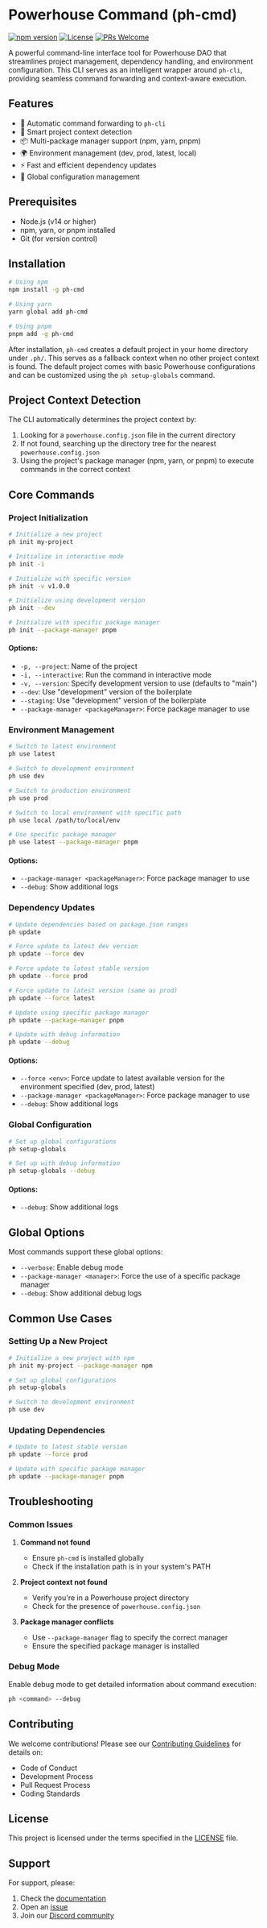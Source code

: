 # Powerhouse Command (ph-cmd)

[![npm version](https://img.shields.io/npm/v/ph-cmd.svg)](https://www.npmjs.com/package/ph-cmd)
[![License](https://img.shields.io/badge/license-MIT-blue.svg)](LICENSE)
[![PRs Welcome](https://img.shields.io/badge/PRs-welcome-brightgreen.svg)](CONTRIBUTING.md)

A powerful command-line interface tool for Powerhouse DAO that streamlines project management, dependency handling, and environment configuration. This CLI serves as an intelligent wrapper around `ph-cli`, providing seamless command forwarding and context-aware execution.

## Features

- 🔄 Automatic command forwarding to `ph-cli`
- 🎯 Smart project context detection
- 📦 Multi-package manager support (npm, yarn, pnpm)
- 🌍 Environment management (dev, prod, latest, local)
- ⚡ Fast and efficient dependency updates
- 🔧 Global configuration management

## Prerequisites

- Node.js (v14 or higher)
- npm, yarn, or pnpm installed
- Git (for version control)

## Installation

```bash
# Using npm
npm install -g ph-cmd

# Using yarn
yarn global add ph-cmd

# Using pnpm
pnpm add -g ph-cmd
```

After installation, `ph-cmd` creates a default project in your home directory under `.ph/`. This serves as a fallback context when no other project context is found. The default project comes with basic Powerhouse configurations and can be customized using the `ph setup-globals` command.

## Project Context Detection

The CLI automatically determines the project context by:

1. Looking for a `powerhouse.config.json` file in the current directory
2. If not found, searching up the directory tree for the nearest `powerhouse.config.json`
3. Using the project's package manager (npm, yarn, or pnpm) to execute commands in the correct context

## Core Commands

### Project Initialization

```bash
# Initialize a new project
ph init my-project

# Initialize in interactive mode
ph init -i

# Initialize with specific version
ph init -v v1.0.0

# Initialize using development version
ph init --dev

# Initialize with specific package manager
ph init --package-manager pnpm
```

#### Options:

- `-p, --project`: Name of the project
- `-i, --interactive`: Run the command in interactive mode
- `-v, --version`: Specify development version to use (defaults to "main")
- `--dev`: Use "development" version of the boilerplate
- `--staging`: Use "development" version of the boilerplate
- `--package-manager <packageManager>`: Force package manager to use

### Environment Management

```bash
# Switch to latest environment
ph use latest

# Switch to development environment
ph use dev

# Switch to production environment
ph use prod

# Switch to local environment with specific path
ph use local /path/to/local/env

# Use specific package manager
ph use latest --package-manager pnpm
```

#### Options:

- `--package-manager <packageManager>`: Force package manager to use
- `--debug`: Show additional logs

### Dependency Updates

```bash
# Update dependencies based on package.json ranges
ph update

# Force update to latest dev version
ph update --force dev

# Force update to latest stable version
ph update --force prod

# Force update to latest version (same as prod)
ph update --force latest

# Update using specific package manager
ph update --package-manager pnpm

# Update with debug information
ph update --debug
```

#### Options:

- `--force <env>`: Force update to latest available version for the environment specified (dev, prod, latest)
- `--package-manager <packageManager>`: Force package manager to use
- `--debug`: Show additional logs

### Global Configuration

```bash
# Set up global configurations
ph setup-globals

# Set up with debug information
ph setup-globals --debug
```

#### Options:

- `--debug`: Show additional logs

## Global Options

Most commands support these global options:

- `--verbose`: Enable debug mode
- `--package-manager <manager>`: Force the use of a specific package manager
- `--debug`: Show additional debug logs

## Common Use Cases

### Setting Up a New Project

```bash
# Initialize a new project with npm
ph init my-project --package-manager npm

# Set up global configurations
ph setup-globals

# Switch to development environment
ph use dev
```

### Updating Dependencies

```bash
# Update to latest stable version
ph update --force prod

# Update with specific package manager
ph update --package-manager pnpm
```

## Troubleshooting

### Common Issues

1. **Command not found**
   - Ensure `ph-cmd` is installed globally
   - Check if the installation path is in your system's PATH

2. **Project context not found**
   - Verify you're in a Powerhouse project directory
   - Check for the presence of `powerhouse.config.json`

3. **Package manager conflicts**
   - Use `--package-manager` flag to specify the correct manager
   - Ensure the specified package manager is installed

### Debug Mode

Enable debug mode to get detailed information about command execution:

```bash
ph <command> --debug
```

## Contributing

We welcome contributions! Please see our [Contributing Guidelines](CONTRIBUTING.md) for details on:

- Code of Conduct
- Development Process
- Pull Request Process
- Coding Standards

## License

This project is licensed under the terms specified in the [LICENSE](LICENSE) file.

## Support

For support, please:

1. Check the [documentation](https://docs.powerhouse.com)
2. Open an [issue](https://github.com/powerhouse/ph-cmd/issues)
3. Join our [Discord community](https://discord.gg/powerhouse)
